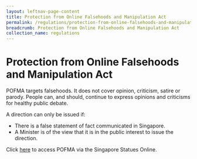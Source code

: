 ```yaml
---
layout: leftnav-page-content
title: Protection from Online Falsehoods and Manipulation Act
permalink: /regulations/protection-from-online-falsehoods-and-manipulation-act/
breadcrumb: Protection from Online Falsehoods and Manipulation Act
collection_name: regulations
---
```


# Protection from Online Falsehoods and Manipulation Act

POFMA targets falsehoods. It does not cover opinion, criticism, satire or parody. People can, and should, continue to express opinions and criticisms for healthy public debate.

A direction can only be issued if: 
- There is a false statement of fact communicated in Singapore.
- A Minister is of the view that it is in the public interest to issue the direction.

Click [here](/file/to/pofma/via/singapore/statues/online) to access POFMA via the Singapore Statues Online. 